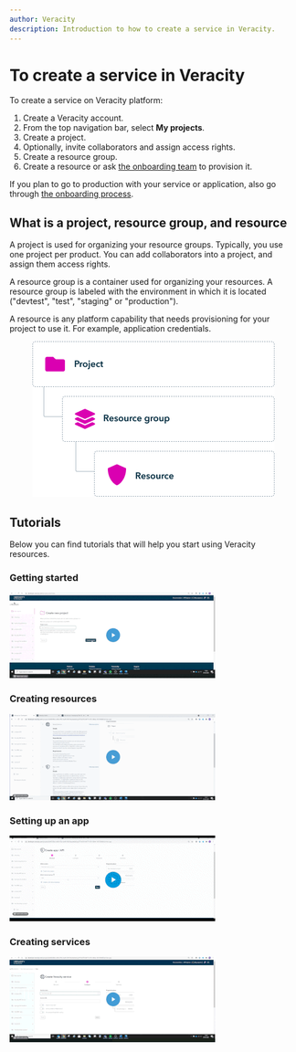```yaml
---
author: Veracity
description: Introduction to how to create a service in Veracity.
---
```


# To create a service in Veracity

To create a service on Veracity platform:
1. Create a Veracity account.
2. From the top navigation bar, select **My projects**. 
3. Create a project.
4. Optionally, invite collaborators and assign access rights.
5. Create a resource group.
6. Create a resource or ask [the onboarding team](mailto:onboarding@veracity.com) to provision it.

If you plan to go to production with your service or application, also go through [the onboarding process](https://developer.veracity.com/docs/section/onboarding/onboarding).

## What is a project, resource group, and resource

A project is used for organizing your resource groups. Typically, you use one project per product. You can add collaborators into a project, and assign them access rights.

A resource group is a container used for organizing your resources. A resource group is labeled with the environment in which it is located ("devtest", "test", "staging" or "production").

A resource is any platform capability that needs provisioning for your project to use it. For example, application credentials.

<figure>
	<img src="step-by-step-guide/assets/ProjectStructure.png" alt="Example of a project structure"/>
</figure>

## Tutorials
Below you can find tutorials that will help you start using Veracity resources.

### Getting started
[![Getting started ](assets/getting_started.gif)](https://brandcentral.dnv.com/mars/embed?o=55A3D8D74ED78BAD&c=10651&a=N)

### Creating resources
[![Watch the video](assets/create_a_resource.gif)](https://brandcentral.dnv.com/mars/embed?o=6F95E8DCB2669A8B&c=10651&a=N)

### Setting up an app
[![Watch the video](assets/set_up_app.gif)](https://brandcentral.dnv.com/mars/embed?o=231C2B4325BC4746&c=10651&a=N)

### Creating services
[![Watch the video](assets/create_a_service.gif)](https://brandcentral.dnv.com/mars/embed?o=60ABE550617D6AD6&c=10651&a=N)
